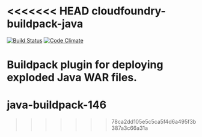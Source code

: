 <<<<<<< HEAD
cloudfoundry-buildpack-java
===========================

[![Build Status](https://travis-ci.org/cloudfoundry/cloudfoundry-buildpack-java.png)](https://travis-ci.org/cloudfoundry/cloudfoundry-buildpack-java)
[![Code Climate](https://codeclimate.com/github/cloudfoundry/cloudfoundry-buildpack-java.png)](https://codeclimate.com/github/cloudfoundry/cloudfoundry-buildpack-java)

Buildpack plugin for deploying exploded Java WAR files.
=======
# java-buildpack-146
>>>>>>> 78ca2dd105e5c5ca5f4d6a495f3b387a3c66a31a
